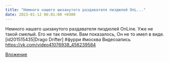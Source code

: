 ```yaml
---
title: "Немного нашего шизанутого раздавателя пиздюлей OnL..."
date: 2023-01-12 06:01:00 +0300
---
```


Немного нашего шизанутого раздавателя пиздюлей OnLine.
Уже не такой смелый. Его не так поняли. Вам показалось, Он не то имел в виде.
[id201515435|Drago Drifter]
#фурри #москва
Видеозапись
https://vk.com/video41076938_456239584

[Вложение](https://vk.com/video41076938_456239584)

